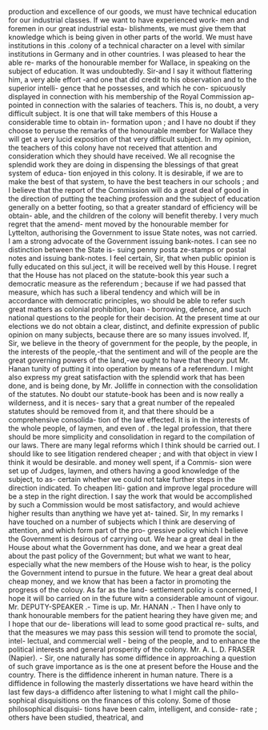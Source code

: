 production and excellence of our goods, we must have technical education for our industrial classes. If we want to have experienced work- men and foremen in our great industrial esta- blishments, we must give them that knowledge which is being given in other parts of the world. We must have institutions in this .colony of a technical character on a level with similar institutions in Germany and in other countries. I was pleased to hear the able re- marks of the honourable member for Wallace, in speaking on the subject of education. It was undoubtedly. Sir-and I say it without flattering him, a very able effort -and one that did credit to his observation and to the superior intelli- gence that he possesses, and which he con- spicuously displayed in connection with his membership of the Royal Commission ap- pointed in connection with the salaries of teachers. This is, no doubt, a very difficult subject. It is one that will take members of this House a considerable time to obtain in- formation upon ; and I have no doubt if they choose to peruse the remarks of the honourable member for Wallace they will get a very lucid exposition of that very difficult subject. In my opinion, the teachers of this colony have not received that attention and consideration which they should have received. We all recognise the splendid work they are doing in dispensing the blessings of that great system of educa- tion enjoyed in this colony. It is desirable, if we are to make the best of that system, to have the best teachers in our schools ; and I believe that the report of the Commission will do a great deal of good in the direction of putting the teaching profession and the subject of education generally on a better footing, so that a greater standard of efficiency will be obtain- able, and the children of the colony will benefit thereby. I very much regret that the amend- ment moved by the honourable member for Lyttelton, authorising the Government to issue State notes, was not carried. I am a strong advocate of the Government issuing bank-notes. I can see no distinction between the State is- suing penny posta ze-stamps or postal notes and issuing bank-notes. I feel certain, Sir, that when public opinion is fully educated on this sul.ject, it will be received well by this House. I regret that the House has not placed on the statute-book this year such a democratic measure as the referendum ; because if we had passed that measure, which has such a liberal tendency and which will be in accordance with democratic principles, wo should be able to refer such great matters as colonial prohibition, loan - borrowing, defence, and such national questions to the people for their decision. At the present time at our elections we do not obtain a clear, distinct, and definite expression of public opinion on many subjects, because there are so many issues involved. If, Sir, we believe in the theory of government for the people, by the people, in the interests of the people,-that the sentiment and will of the people are the great governing powers of the land,-we ought to have that theory put Mr. Hanan tunity of putting it into operation by means of a referendum. I might also express my great satisfaction with the splendid work that has been done, and is being done, by Mr. Jolliffe in connection with the consolidation of the statutes. No doubt our statute-book has been and is now really a wilderness, and it is neces- sary that a great number of the repealed statutes should be removed from it, and that there should be a comprehensive consolida- tion of the law effected. It is in the interests of the whole people, of laymen, and even of . the legal profession, that there should be more simplicity and consolidation in regard to the compilation of our laws. There are many legal reforms which I think should be carried out. I should like to see litigation rendered cheaper ; and with that object in view I think it would be desirable. and money well spent, if a Commis- sion were set up of Judges, laymen, and others having a good knowledge of the subject, to as- certain whether we could not take further steps in the direction indicated. To cheapen liti- gation and improve legal procedure will be a step in the right direction. I say the work that would be accomplished by such a Commission would be most satisfactory, and would achieve higher results than anything we have yet at- tained. Sir, In my remarks I have touched on a number of subjects which I think are deserving of attention, and which form part of the pro- gressive policy which I believe the Government is desirous of carrying out. We hear a great deal in the House about what the Government has done, and we hear a great deal about the past policy of the Government; but what we want to hear, especially what the new members of the House wish to hear, is the policy the Government intend to pursue in the future. We hear a great deal about cheap money, and we know that has been a factor in promoting the progress of the colouy. As far as the land- settlement policy is concerned, I hope it will bo carried on in the future witn a considerable amount of vigour. Mr. DEPUTY-SPEAKER .- Time is up. Mr. HANAN .- Then I have only to thank honourable members for the patient hearing they have given me; and I hope that our de- liberations will lead to some good practical re- sults, and that the measures we may pass this session will tend to promote the social, intel- lectual, and commercial well - being of the people, and to enhance the political interests and general prosperity of the colony. Mr. A. L. D. FRASER (Napier). - Sir, one naturally has some diffidence in approaching a question of such grave importance as is the one at present before the House and the country. There is the diffidence inherent in human nature. There is a diffidence in following the masterly dissertations we have heard within the last few days-a diffidenco after listening to what I might call the philo- sophical disquisitions on the finances of this colony. Some of those philosophical disquisi- tions have been calm, intelligent, and conside- rate ; others have been studied, theatrical, and 